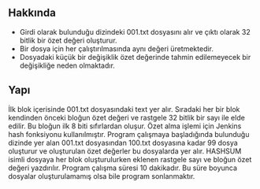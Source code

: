 ## Hakkında

* Girdi olarak bulunduğu dizindeki 001.txt dosyasını alır ve çıktı olarak 32 bitlik bir özet değeri oluşturur.
* Bir dosya için her çalıştırılmasında aynı değeri üretmektedir.
* Dosyadaki küçük bir değişiklik özet değerinde tahmin edilemeyecek bir değişikliğe neden olmaktadır.

## Yapı

İlk blok içerisinde 001.txt dosyasındaki text yer alır. Sıradaki her bir blok kendinden önceki bloğun özet değeri ve rastgele 32 bitlik bir sayı ile elde edilir. Bu bloğun ilk 8 biti sıfırlardan oluşur. Özet alma işlemi için Jenkins hash fonksiyonu kullanılmıştır. Program çalışmaya başladığında bulunduğu dizinde yer alan 001.txt dosyasından 100.txt dosyasına kadar 99 dosya oluşturur ve oluşturulan özet değerler bu dosyalarda yer alır. HASHSUM isimli dosyaya her blok oluşturulurken eklenen rastgele sayı ve bloğun özet değeri yazdırılır. Program çalışma süresi 10 dakikadır. Bu süre boyunca dosyalar oluşturulamamış olsa bile program sonlanmaktır.

